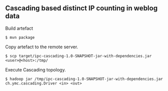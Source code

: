 Cascading based distinct IP counting in weblog data
------------------
Build artefact
	
	$ mvn package
	
Copy artefact to the remote server.

	$ scp target/ipc-cascading-1.0-SNAPSHOT-jar-with-dependencies.jar <user>@<host>:/tmp/


Execute Cascading topology.

	$ hadoop jar /tmp/ipc-cascading-1.0-SNAPSHOT-jar-with-dependencies.jar ch.ymc.cascading.Driver <in> <out>